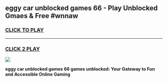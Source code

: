 
## eggy car unblocked games 66 - Play Unblocked Gmaes & Free #wnnaw
<h3>
<a href="https://premium.freeplayer.one?title=eggy_car_unblocked_games_66&ref=01M">CLICK TO PLAY</a></h3>
<hr>

<h3>
<a href="https://premium.freeplayer.one?title=eggy_car_unblocked_games_66&ref=01M">CLICK 2 PLAY</a>
  
</h3>

<a href="https://premium.freeplayer.one?title=eggy_car_unblocked_games_66&ref=01M"><img src="https://clearcache.store/games.png"></a>


**eggy car unblocked games 66 games unblocked: Your Gateway to Fun and Accessible Online Gaming**
